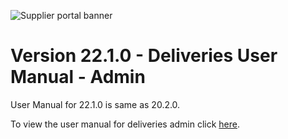 ![Supplier portal banner](../../../../images/banner-supplier-portal.jpg)

# Version 22.1.0 - Deliveries User Manual - Admin

User Manual for 22.1.0 is same as 20.2.0. 

To view the user manual for deliveries admin click [here](../20.2.0/usermanual-supplierportal-deliveries-admin.md).

